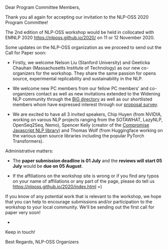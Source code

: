 Dear Program Committee Members, 

Thank you all again for accepting our invitation to the NLP-OSS 2020 Program Committee! 

The 2nd edition of NLP-OSS workshop would be held in collocated with EMNLP 2020 https://nlposs.github.io/2020/ on 11 or 12 November 2020.

Some updates on the NLP-OSS organization as we proceed to send out the Call for Paper soon:

 - Firstly, we welcome Nelson Liu (Stanford University) and Geeticka Chauhan (Massachusetts Institute of Technology) as our new co-organizers for the workshop. They share the same passion for opens source, experimental replicability and sustainability in the NLP. 
 
 - We welcome new PC members from our fellow PC members' and co-organizers contact as well as new invitations extended to the Widening NLP community through the [BIG directory](http://www.winlp.org) as well as our shortlisted members whom have expressed interest through our [proposal survey](https://forms.gle/Ln9icghRaaLcsnPAA).
 
 - We are excited to have all 3 invited speakers, Chip Huyen (from NVIDIA, working on varous NLP projects ranging from the SOTAWHAT, LazyNLP, OpenSeq2Seq, Nemo), Spencer Kelly (creator of the [Compromise Javascript NLP library](https://github.com/spencermountain/compromise)) and Thomas Wolf (from Huggingface working on the various open source libraries including the popular PyTorch Transformers).

<!-- 
 - We have drafted a code of conduct on top of [ACL's anti-harassment policy](https://github.com/nlposs/NLP-OSS/blob/master/Code-of-Conduct.md). We are waiting for the ACL Professional Conduct Committee to get back to us on whether the code of conduct is valid for the NLP-OSS workshop and community. 
-->

Administrative matters:

 - The **paper submission deadline is 01 July** and the **reviews will start 05 July** would be **due on 05 August**.
 
 - If the affiliations on the workshop site is wrong or if you find any typos on your name of affiliations or any part of the page, please do tell us https://nlposs.github.io/2020/index.html =)

If you know of any potential work that is relevant to the workshop, we hope that you can help to encourage submissions and/or participation to the workshop to your local community. We'll be sending out the first call for paper very soon!

 -  
Keep in touch!

Best Regards,
NLP-OSS Organizers

